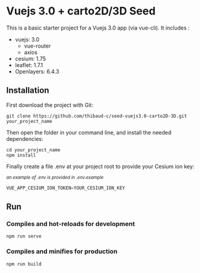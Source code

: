 # Vuejs 3.0 + carto2D/3D Seed

This is a basic starter project for a Vuejs 3.0 app (via vue-cli). 
It includes :
- vuejs: 3.0
    - vue-router
    - axios
- cesium: 1.75
- leaflet: 1.7.1
- Openlayers: 6.4.3

## Installation

First download the project with Git:

```
git clone https://github.com/thibaud-c/seed-vuejs3.0-carto2D-3D.git your_project_name
```

Then open the folder in your command line, and install the needed dependencies:

```
cd your_project_name
npm install
```

Finally create a file .env at your project root to provide your Cesium ion key:

<sup>_an example of .env is provided in .env.example_</sup>
```js
VUE_APP_CESIUM_ION_TOKEN=YOUR_CESIUM_ION_KEY
```

## Run

### Compiles and hot-reloads for development
```
npm run serve
```

### Compiles and minifies for production
```
npm run build
```
